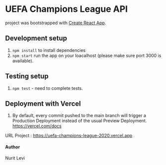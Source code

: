 # UEFA Champions League API

project was bootstrapped with [Create React App](https://github.com/facebook/create-react-app).

## Development setup
 1. `npm install` to install dependencies
 2. `npm start`  run the app on your loacalhost (please make sure port 3000 is available).


## Testing setup
 1. `npm test` - need to complete tests.

## Deployment with Vercel
 1. By default, every commit pushed to the main branch will trigger a Production Deployment instead of the usual Preview Deployment.
    https://vercel.com/docs


URL Project : https://uefa-champions-league-2020.vercel.app

#### Author
 Nurit Levi 